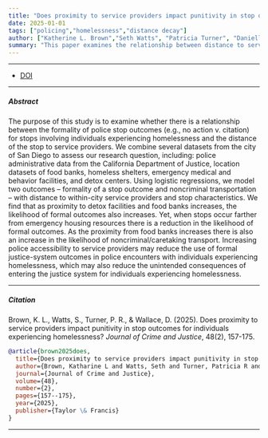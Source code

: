 ```yaml
---
title: "Does proximity to service providers impact punitivity in stop outcomes for individuals experiencing homelessness?"
date: 2025-01-01
tags: ["policing","homelessness","distance decay"]
author: ["Katherine L. Brown","Seth Watts", "Patricia Turner", "Danielle Wallace"]
summary: "This paper examines the relationship between distance to service providers and police decision making when interacting with homeless individuals. Published in the Journal of Crime and Justice, 2025." 
---
```


---

+ [DOI](https://doi/full/10.1080/0735648X.2024.2375371)

---

##### Abstract

The purpose of this study is to examine whether there is a relationship between the formality of police stop outcomes (e.g., no action v. citation) for stops involving individuals experiencing homelessness and the distance of the stop to service providers. We combine several datasets from the city of San Diego to assess our research question, including: police administrative data from the California Department of Justice, location datasets of food banks, homeless shelters, emergency medical and behavior facilities, and detox centers. Using logistic regressions, we model two outcomes – formality of a stop outcome and noncriminal transportation – with distance to within-city service providers and stop characteristics. We find that as proximity to detox facilities and food banks increases, the likelihood of formal outcomes also increases. Yet, when stops occur farther from emergency housing resources there is a reduction in the likelihood of formal outcomes. As the proximity from food banks increases there is also an increase in the likelihood of noncriminal/caretaking transport. Increasing police accessibility to service providers may reduce the use of formal justice-system outcomes in police encounters with individuals experiencing homelessness, which may also reduce the unintended consequences of entering the justice system for individuals experiencing homelessness.

---

##### Citation

Brown, K. L., Watts, S., Turner, P. R., \& Wallace, D. (2025). Does proximity to service providers impact punitivity in stop outcomes for individuals experiencing homelessness? *Journal of Crime and Justice*, 48(2), 157-175.

```BibTeX
@article{brown2025does,
  title={Does proximity to service providers impact punitivity in stop outcomes for individuals experiencing homelessness?},
  author={Brown, Katharine L and Watts, Seth and Turner, Patricia R and Wallace, Danielle},
  journal={Journal of Crime and Justice},
  volume={48},
  number={2},
  pages={157--175},
  year={2025},
  publisher={Taylor \& Francis}
}
```

---
